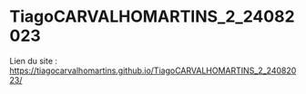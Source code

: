 # TiagoCARVALHOMARTINS_2_24082023
 
Lien du site : https://tiagocarvalhomartins.github.io/TiagoCARVALHOMARTINS_2_24082023/
